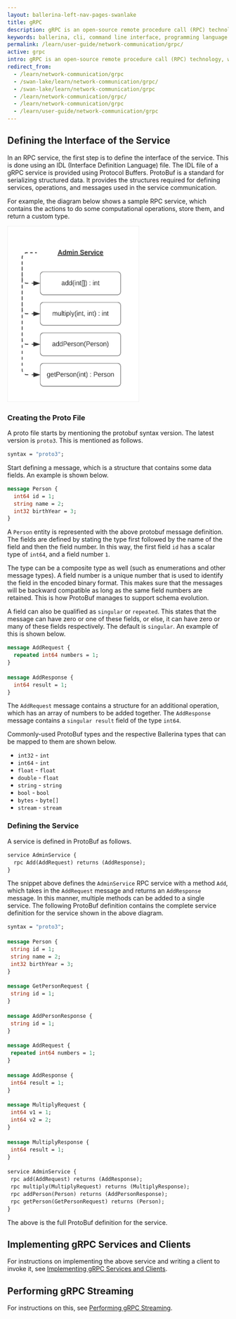 ```yaml
---
layout: ballerina-left-nav-pages-swanlake
title: gRPC
description: gRPC is an open-source remote procedure call (RPC) technology, which uses HTTP/2 for transport and is based on Google’s Protocol Buffers. It promises high performance, efficient network communication, features such as schema evolution, blocking and non-blocking communication, and bidirectional streaming. The topics below explain how gRPC works and the tools and techniques that are required to implement it using Ballerina.
keywords: ballerina, cli, command line interface, programming language
permalink: /learn/user-guide/network-communication/grpc/
active: grpc
intro: gRPC is an open-source remote procedure call (RPC) technology, which uses HTTP/2 for transport and is based on Google’s Protocol Buffers. It promises high performance, efficient network communication, features such as schema evolution, blocking and non-blocking communication, and bidirectional streaming. The topics below explain how gRPC works and the tools and techniques that are required to implement it using Ballerina. 
redirect_from:
  - /learn/network-communication/grpc
  - /swan-lake/learn/network-communication/grpc/
  - /swan-lake/learn/network-communication/grpc
  - /learn/network-communication/grpc/
  - /learn/network-communication/grpc
  - /learn/user-guide/network-communication/grpc
---
```


## Defining the Interface of the Service

In an RPC service, the first step is to define the interface of the service. This is done using an IDL (Interface Definition Language) file. The IDL file of a gRPC service is provided using Protocol Buffers. ProtoBuf is a standard for serializing structured data. It provides the structures required for defining services, operations, and messages used in the service communication. 

For example, the diagram below shows a sample RPC service, which contains the actions to do some computational operations, store them, and return a custom type. 

<img src="/learn/images/grpc-admin-service.png" alt="Admin RPC Service" width="300" height="400">

### Creating the Proto File

A proto file starts by mentioning the protobuf syntax version. The latest version is `proto3`. This is mentioned as follows.

```proto
syntax = "proto3";
```

Start defining a message, which is a structure that contains some data fields. An example is shown below.

```proto
message Person {
  int64 id = 1;
  string name = 2;
  int32 birthYear = 3;
}
```

A `Person` entity is represented with the above protobuf message definition. The fields are defined by stating the type first followed by the name of the field and then the field number. In this way, the first field `id` has a scalar type of `int64`, and a field number `1`. 

The type can be a composite type as well (such as enumerations and other message types). A field number is a unique number that is used to identify the field in the encoded binary format. This makes sure that the messages will be backward compatible as long as the same field numbers are retained. This is how ProtoBuf manages to support schema evolution. 

A field can also be qualified as `singular` or `repeated`. This states that the message can have zero or one of these fields, or else, it can have zero or many of these fields respectively. The default is `singular`. An example of this is shown below. 

```proto
message AddRequest {
  repeated int64 numbers = 1;
}
 
message AddResponse {
  int64 result = 1;
}
```

The `AddRequest` message contains a structure for an additional operation, which has an array of numbers to be added together. The `AddResponse` message contains a `singular result` field of the type `int64`.

Commonly-used ProtoBuf types and the respective  Ballerina types that can be mapped to them are shown below. 

- `int32` - `int`
- `int64` - `int`
- `float` - `float`
- `double` - `float`
- `string` - `string`
- `bool` - `bool` 
- `bytes` - `byte[]`
- `stream` - `stream`

### Defining the Service

A service is defined in ProtoBuf as follows. 

```proto
service AdminService {
  rpc Add(AddRequest) returns (AddResponse);
}
```

The snippet above defines the `AdminService` RPC service with a method `Add`, which takes in the `AddRequest` message and returns an `AddResponse` message. In this manner, multiple methods can be added to a single service. The following ProtoBuf definition contains the complete service definition for the service shown in the above diagram. 

```proto
syntax = "proto3";
 
message Person {
 string id = 1;
 string name = 2;
 int32 birthYear = 3;
}
 
message GetPersonRequest {
 string id = 1;
}
 
message AddPersonResponse {
 string id = 1;
}
 
message AddRequest {
 repeated int64 numbers = 1;
}
 
message AddResponse {
 int64 result = 1;
}
 
message MultiplyRequest {
 int64 v1 = 1;
 int64 v2 = 2;
}
 
message MultiplyResponse {
 int64 result = 1;
}
 
service AdminService {
 rpc add(AddRequest) returns (AddResponse);
 rpc multiply(MultiplyRequest) returns (MultiplyResponse);
 rpc addPerson(Person) returns (AddPersonResponse);
 rpc getPerson(GetPersonRequest) returns (Person);
}
```

The above is the full ProtoBuf definition for the service. 

## Implementing gRPC Services and Clients

For instructions on implementing the above service and writing a client to invoke it, see [Implementing gRPC Services and Clients](/learn/network-communication/grpc/implementing-grpc-services-and-clients/).


## Performing gRPC Streaming

For instructions on this, see [Performing gRPC Streaming](/learn/network-communication/grpc/performing-grpc-streaming/).







